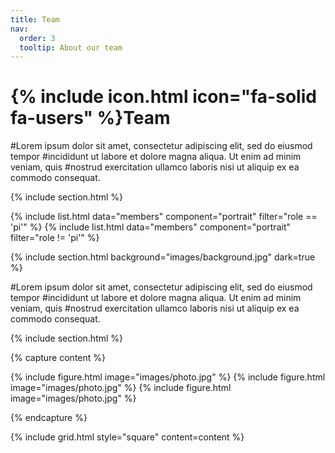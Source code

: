 ```yaml
---
title: Team
nav:
  order: 3
  tooltip: About our team
---
```


# {% include icon.html icon="fa-solid fa-users" %}Team

#Lorem ipsum dolor sit amet, consectetur adipiscing elit, sed do eiusmod tempor
#incididunt ut labore et dolore magna aliqua. Ut enim ad minim veniam, quis
#nostrud exercitation ullamco laboris nisi ut aliquip ex ea commodo consequat.

{% include section.html %}

{% include list.html data="members" component="portrait" filter="role == 'pi'" %}
{% include list.html data="members" component="portrait" filter="role != 'pi'" %}

{% include section.html background="images/background.jpg" dark=true %}

#Lorem ipsum dolor sit amet, consectetur adipiscing elit, sed do eiusmod tempor
#incididunt ut labore et dolore magna aliqua. Ut enim ad minim veniam, quis
#nostrud exercitation ullamco laboris nisi ut aliquip ex ea commodo consequat.

{% include section.html %}

{% capture content %}

{% include figure.html image="images/photo.jpg" %}
{% include figure.html image="images/photo.jpg" %}
{% include figure.html image="images/photo.jpg" %}

{% endcapture %}

{% include grid.html style="square" content=content %}
